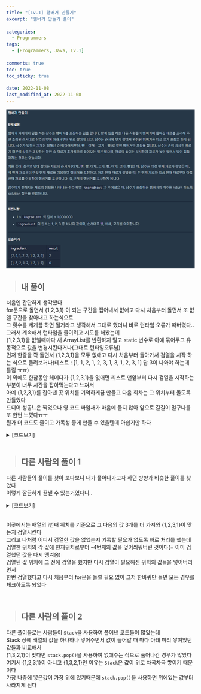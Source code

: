 ```yaml
---
title: "[Lv.1] 햄버거 만들기"
excerpt: "햄버거 만들기 풀이"

categories:
  - Programmers
tags:
  - [Programmers, Java, Lv.1]

comments: true
toc: true
toc_sticky: true

date: 2022-11-08
last_modified_at: 2022-11-08
---
```


<p align="center">
  <img width="calc(100% - #{$right-sidebar-width-narrow})" height="auto" src="/assets/images/programmers/burger.png">
</p>

> ## 내 풀이

처음엔 간단하게 생각했다  
for문으로 돌면서 {1,2,3,1} 이 되는 구간을 집어내서 없애고 다시 처음부터 돌면서 또 없앨 구간을 찾아내고 하는식으로  
그 횟수를 세게끔 하면 될거라고 생각해서 그대로 했더니 바로 런타임 오류가 떠버렸다..  
그래서 계속해서 런타임을 줄이려고 시도를 해봤는데  
{1,2,3,1}을 없앨때마다 새 ArrayList를 반환하지 말고 static 변수로 아예 묶어두고 유동적으로 값을 변경시킨다거나(그대로 런타임오류남)  
먼저 한줄을 쫙 돌면서 {1,2,3,1}을 모두 없애고 다시 처음부터 돌아가서 검열을 시작 하는 식으로 돌려보거나(테스트 : [1, 1, 2, 1, 2, 3, 1, 3, 1, 2, 3, 1] 답 3이 나와야 하는데 틀림 ㅠㅠ)  
이 외에도 한참동안 헤메다가 {1,2,3,1}을 없애면 리스트 맨앞부터 다시 검열을 시작하는 부분이 너무 시간을 잡아먹는다고 느껴서  
아예 {1,2,3,1}를 잡아낸 곳 위치를 기억하게끔 만들고 다음 회차는 그 위치부터 돌도록 만들었다  
드디어 성공!..은 찍었으나 영 코드 짜임새가 마음에 들지 않아 앞으로 갈길이 멀구나를 또 한번 느꼈다ㅠㅜ  
뭔가 더 코드도 줄이고 가독성 좋게 만들 수 있을텐데 아쉽기만 하다

<details class="no-arrow" markdown="1">
<summary>[코드보기]</summary>

```java
import java.util.ArrayList;
import java.util.Arrays;
import java.util.stream.Collectors;

class Solution {
    static ArrayList<Integer> arr;

    public int solution(int[] ingredient) {
        arr = new ArrayList<>(Arrays.stream(ingredient).boxed().collect(Collectors.toList()));
        ArrayList<Integer> list = new ArrayList<>(4);
        list.add(1);
        list.add(2);
        list.add(3);
        list.add(1);

        int num = 0;
        int start =0;
        int answer = 0;

         while( arr.size()!= num ) {
            num = arr.size();
            start = check1(list, start);
            if(arr.size()!= num ) {
              answer++;
            }
 		     }

        return answer;
    }


	public static int check1(ArrayList<Integer> list, int start ) {
	 		boolean bool = false;
      int st = start;
	 		if(st<3) {	st =3; }

	 		for( int i =st; i < arr.size(); i++) {
	 			bool = arr.subList(i-3, i+1).equals(list);
	 			if(bool){
	 				arr.subList(i-3, i+1).clear();
	 				return i-4;
	 			}
	 		}

	 		return 0;

	 	}

}

```

</details>

<br>

> ## 다른 사람의 풀이 1

다른 사람들의 풀이를 찾아 보다보니 내가 풀어나가고자 하던 방향과 비슷한 풀이를 찾았다  
이렇게 깔끔하게 끝낼 수 있는거였다니..

<details class="no-arrow" markdown="1">
<summary>[코드보기]</summary>

```java
for(int i=0; i<arr.length-3; i++){
    if(arr[i]==0) continue;
    if(arr[i]==1&&arr[i+1]==2&&arr[i+2]==3&&arr[i+3]==1){
        for(int j=i+3; j>0;j--){
            arr[j] = (j>3) ? arr[j-4] : 0;
        }
        answer++;
}
```

</details>

<br>

이곳에서는 배열의 i번째 위치를 기준으로 그 다음의 값 3개를 더 가져와 {1,2,3,1}이 맞는지 검열시킨다  
그리고 나처럼 어디서 검열한 값을 없앴는지 기록할 필요가 없도록 바로 처리를 했는데  
검열한 위치의 각 값에 현재위치로부터 -4번째의 값을 덮어씌워버린 것이다(= 이미 검열했던 값을 다시 땡겨옴)  
검열된 값 위치에 그 전에 검열을 했지만 다시 검열이 필요해진 위치의 값들을 넣어버리면서  
한번 검열했다고 다시 처음부터 for문을 돌릴 필요 없이 그저 한바퀴만 돌면 모든 경우를 체크하도록 되었다

<br>

> ## 다른 사람의 풀이 2

다른 풀이들로는 사람들이 `Stack`을 사용하여 풀어낸 코드들이 많았는데  
Stack 상에 배열의 값을 하나하나 넣어주면서 값이 들어갈 때 마다 아래 미리 쌓여있던 값들과 비교해서  
{1,3,2,1}이 맞다면 `stack.pop()`을 사용하여 없애주는 식으로 풀어나간 경우가 많았다  
여기서 {1,2,3,1}이 아니고 {1,3,2,1}인 이유는 `Stack`은 값이 위로 차곡차곡 쌓이기 때문이다  
가장 나중에 넣은값이 가장 위에 있기때문에 `stack.pop()`을 사용하면 위에있는 값부터 사라지게 된다
